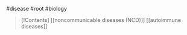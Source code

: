 #disease #root #biology 

>[!Contents]
>[[noncommunicable diseases (NCD)]]
>[[autoimmune diseases]]
>
